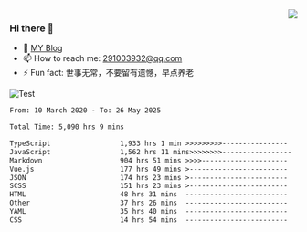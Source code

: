 <img align='right' src='https://github-readme-stats.vercel.app/api?username=niaogege&show_icons=true&theme=radical'/>

### Hi there 👋

- 🌱 [MY Blog](https://bythewayer.com/)
- 📫 How to reach me: 291003932@qq.com
- ⚡ Fun fact:  世事无常，不要留有遗憾，早点养老

![Test](https://github-readme-stats.vercel.app/api/top-langs/?username=niaogege&layout=compact)

<!--START_SECTION:waka-->

```txt
From: 10 March 2020 - To: 26 May 2025

Total Time: 5,090 hrs 9 mins

TypeScript                 1,933 hrs 1 min >>>>>>>>>----------------   37.98 %
JavaScript                 1,562 hrs 11 mins>>>>>>>>-----------------   30.69 %
Markdown                   904 hrs 51 mins >>>>---------------------   17.78 %
Vue.js                     177 hrs 49 mins >------------------------   03.49 %
JSON                       174 hrs 23 mins >------------------------   03.43 %
SCSS                       151 hrs 23 mins >------------------------   02.97 %
HTML                       48 hrs 31 mins  -------------------------   00.95 %
Other                      37 hrs 26 mins  -------------------------   00.74 %
YAML                       35 hrs 40 mins  -------------------------   00.70 %
CSS                        14 hrs 54 mins  -------------------------   00.29 %
```

<!--END_SECTION:waka-->
